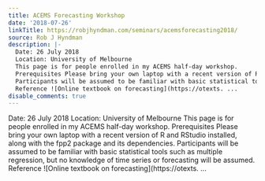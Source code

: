 ```yaml
---
title: ACEMS Forecasting Workshop
date: '2018-07-26'
linkTitle: https://robjhyndman.com/seminars/acemsforecasting2018/
source: Rob J Hyndman
description: |-
  Date: 26 July 2018
  Location: University of Melbourne
  This page is for people enrolled in my ACEMS half-day workshop.
  Prerequisites Please bring your own laptop with a recent version of R and RStudio installed, along with the fpp2 package and its dependencies.
  Participants will be assumed to be familiar with basic statistical tools such as multiple regression, but no knowledge of time series or forecasting will be assumed.
  Reference ![Online textbook on forecasting](https://otexts. ...
disable_comments: true
---
```

Date: 26 July 2018
Location: University of Melbourne
This page is for people enrolled in my ACEMS half-day workshop.
Prerequisites Please bring your own laptop with a recent version of R and RStudio installed, along with the fpp2 package and its dependencies.
Participants will be assumed to be familiar with basic statistical tools such as multiple regression, but no knowledge of time series or forecasting will be assumed.
Reference ![Online textbook on forecasting](https://otexts. ...